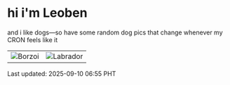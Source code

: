 # hi i'm Leoben

and i like dogs—so have some random dog pics that change whenever my CRON feels like it

|  |  |
|--------|----------|
| ![Borzoi](https://random-dog-vercel.vercel.app/api/random-borzoi?v=1757458506) | ![Labrador](https://random-dog-vercel.vercel.app/api/random-labrador?v=1757458506) |

Last updated: 2025-09-10 06:55 PHT
